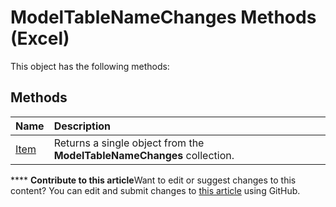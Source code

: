 
# ModelTableNameChanges Methods (Excel)
This object has the following methods:

## Methods



|**Name**|**Description**|
|:-----|:-----|
| [Item](5371438c-15d8-dcca-3fea-db56b5f9e827.md)|Returns a single object from the  **ModelTableNameChanges** collection.|

****   **Contribute to this article**Want to edit or suggest changes to this content? You can edit and submit changes to  [this article](https://github.com/jhershey00/VBA_Excel_Test/OpenXMLCon/articles/3092e002-e481-87f0-419c-a540762e72f9.md) using GitHub.

